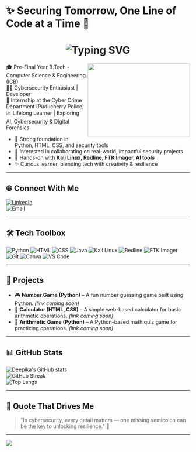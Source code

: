 # ✨ Securing Tomorrow, One Line of Code at a Time 💙

<h1 align="center">
  <img src="https://readme-typing-svg.demolab.com?font=Fira+Code&size=25&pause=1000&center=true&vCenter=true&color=00CED1&width=600&lines=Hi+there%2C+I'm+Deepika+B+%F0%9F%94%90;Cybersecurity+Enthusiast+%7C+Developer" alt="Typing SVG" />
</h1>
<img align="right" width="280" height="200" src="https://media.giphy.com/media/qgQUggAC3Pfv687qPC/giphy.gif">

🎓 Pre-Final Year B.Tech - Computer Science & Engineering (ICB)  
👩‍💻 Cybersecurity Enthusiast | Developer  
💼 Internship at the Cyber Crime Department (Puducherry Police)  
📈 Lifelong Learner | Exploring AI, Cybersecurity & Digital Forensics  

- 🌟 Strong foundation in Python, HTML, CSS, and security tools  
- 🤝 Interested in collaborating on real-world, impactful security projects  
- 🧠 Hands-on with **Kali Linux, Redline, FTK Imager, AI tools**  
- ✨ Curious learner, blending tech with creativity & resilience  

---

## 🌐 Connect With Me  

[![LinkedIn](https://img.shields.io/badge/LinkedIn-Connect-blue?logo=linkedin&logoColor=white)](https://www.linkedin.com/in/deepika-b-b50010293)  
[![Email](https://img.shields.io/badge/Gmail-deepgirija8%40gmail.com-red?logo=gmail&logoColor=white)](mailto:deepgirija8@gmail.com)  

---

## 🛠 Tech Toolbox  

![Python](https://img.shields.io/badge/Python-306998?style=for-the-badge&logo=python&logoColor=white)
![HTML](https://img.shields.io/badge/HTML-e44d26?style=for-the-badge&logo=html5&logoColor=white)
![CSS](https://img.shields.io/badge/CSS-264de4?style=for-the-badge&logo=css3&logoColor=white)
![Java](https://img.shields.io/badge/Java-orange?style=for-the-badge&logo=java&logoColor=white)
![Kali Linux](https://img.shields.io/badge/Kali%20Linux-268BEE?style=for-the-badge&logo=kalilinux&logoColor=white)
![Redline](https://img.shields.io/badge/Redline-DC143C?style=for-the-badge&logo=gnometerminal&logoColor=white)
![FTK Imager](https://img.shields.io/badge/FTK%20Imager-800080?style=for-the-badge&logo=security&logoColor=white)
![Git](https://img.shields.io/badge/Git-F05033?style=for-the-badge&logo=git&logoColor=white)
![Canva](https://img.shields.io/badge/Canva-00C4CC?style=for-the-badge&logo=canva&logoColor=white)
![VS Code](https://img.shields.io/badge/VS%20Code-007ACC?style=for-the-badge&logo=visualstudiocode&logoColor=white)

---

## 📂 Projects  

- 🎮 **Number Game (Python)** – A fun number guessing game built using Python. *(link coming soon)*  
- 🧮 **Calculator (HTML, CSS)** – A simple web-based calculator for basic arithmetic operations. *(link coming soon)*  
- 🔢 **Arithmetic Game (Python)** – A Python-based math quiz game for practicing operations. *(link coming soon)*  

---

## 📊 GitHub Stats  

![Deepika's GitHub stats](https://github-readme-stats.vercel.app/api?username=Deepika-B-17&show_icons=true&theme=tokyonight&hide_border=true)  
![GitHub Streak](https://github-readme-streak-stats.herokuapp.com?user=Deepika-B-17&theme=tokyonight&hide_border=true)  
![Top Langs](https://github-readme-stats.vercel.app/api/top-langs/?username=Deepika-B-17&layout=compact&theme=tokyonight)

---

## 💬 Quote That Drives Me  

> "In cybersecurity, every detail matters — one missing semicolon can be the key to unlocking resilience." 🔐  

---

[![](https://visitcount.itsvg.in/api?id=Deepika-B-17&icon=5&color=6)](https://visitcount.itsvg.in)  

